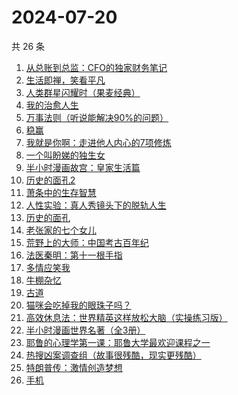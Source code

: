 # 2024-07-20

共 26 条

<!-- BEGIN WEREAD -->
<!-- 最后更新时间 2024-07-20 02:01:24 +0800 -->
1. [从总账到总监：CFO的独家财务笔记](https://weread.qq.com/web/bookDetail/12032a60813ab900ag01456e)
1. [生活即禅，笑看平凡](https://weread.qq.com/web/bookDetail/00e320d0813ab705dg011179)
1. [人类群星闪耀时（果麦经典）](https://weread.qq.com/web/bookDetail/8e0321c0718a6c928e0ab0e)
1. [我的治愈人生](https://weread.qq.com/web/bookDetail/e6d32ee0813ab901dg0198a3)
1. [万事法则（听说能解决90%的问题）](https://weread.qq.com/web/bookDetail/aee324f0813ab8eeag017889)
1. [稳赢](https://weread.qq.com/web/bookDetail/99232880813ab8ff5g0142d2)
1. [我就是你啊：走进他人内心的7项修炼](https://weread.qq.com/web/bookDetail/6e032890813ab6b7ag0171a5)
1. [一个叫盼娣的独生女](https://weread.qq.com/web/bookDetail/b6732d10813ab8fa4g0198e7)
1. [半小时漫画故宫：皇家生活篇](https://weread.qq.com/web/bookDetail/a65326f0813ab8feag016e9c)
1. [历史的面孔2](https://weread.qq.com/web/bookDetail/af232d00813ab78d4g010f6f)
1. [萧条中的生存智慧](https://weread.qq.com/web/bookDetail/4ff32d0071dd8b024ffa088)
1. [人性实验：真人秀镜头下的脱轨人生](https://weread.qq.com/web/bookDetail/09632970813ab8f60g0172a2)
1. [历史的面孔](https://weread.qq.com/web/bookDetail/35432380725a7276354c1c3)
1. [老张家的七个女儿](https://weread.qq.com/web/bookDetail/12332100813ab8b6cg0155cf)
1. [荒野上的大师：中国考古百年纪](https://weread.qq.com/web/bookDetail/65d32fe0813ab7b5fg016701)
1. [法医秦明：第十一根手指](https://weread.qq.com/web/bookDetail/d573252071cd71dbd57d7f6)
1. [多情应笑我](https://weread.qq.com/web/bookDetail/76732760727522417677ba7)
1. [牛棚杂忆](https://weread.qq.com/web/bookDetail/90e324305c5e0a90ee8b49e)
1. [古道](https://weread.qq.com/web/bookDetail/ba1320d0813ab8dc1g01740b)
1. [猫咪会吃掉我的眼珠子吗？](https://weread.qq.com/web/bookDetail/61232210813ab7a00g0141ae)
1. [高效休息法：世界精英这样放松大脑（实操练习版）](https://weread.qq.com/web/bookDetail/a0532580722fcef1a0518a1)
1. [半小时漫画世界名著（全3册）](https://weread.qq.com/web/bookDetail/59632c90813ab77ddg01374c)
1. [耶鲁的心理学第一课：耶鲁大学最欢迎课程之一](https://weread.qq.com/web/bookDetail/74232ae0813ab8e8fg019bda)
1. [热搜凶案调查组（故事很残酷，现实更残酷）](https://weread.qq.com/web/bookDetail/b06328b0813ab8eeag016746)
1. [特朗普传：激情创造梦想](https://weread.qq.com/web/bookDetail/340329d0715a4a1f340386b)
1. [手机](https://weread.qq.com/web/bookDetail/ad632ba0527f77ad689c631)
<!-- END WEREAD -->